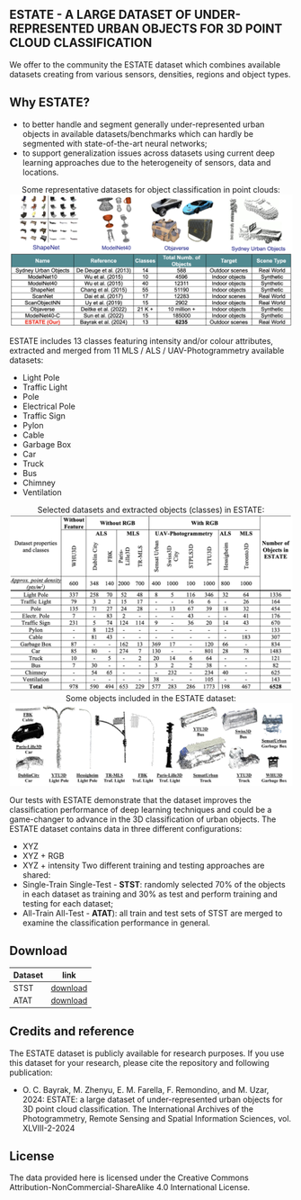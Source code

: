 ## ESTATE - A LARGE DATASET OF UNDER-REPRESENTED URBAN OBJECTS FOR 3D POINT CLOUD CLASSIFICATION

We offer to the community the ESTATE dataset which combines available datasets creating from various sensors, densities, regions and object types. 

## Why ESTATE?
- to better handle and segment generally under-represented urban objects in available datasets/benchmarks which can hardly be segmented with state-of-the-art neural networks;
- to support generalization issues across datasets using current deep learning approaches due to the heterogeneity of sensors, data and locations.

<center>Some representative datasets for object classification in point clouds:
<img src="https://github.com/3DOM-FBK/ESTATE/blob/master/sota.png">
</center>

ESTATE includes 13 classes featuring intensity and/or colour attributes, extracted and merged from 11 MLS / ALS / UAV-Photogrammetry available datasets:
- Light Pole
- Traffic Light
- Pole
- Electrical Pole
- Traffic Sign
- Pylon
- Cable
- Garbage Box
- Car
- Truck
- Bus
- Chimney
- Ventilation

<center>
Selected datasets and extracted objects (classes) in ESTATE:
<img src="https://raw.githubusercontent.com/3DOM-FBK/ESTATE/master/estate_classes.png">
</center>

<center>
Some objects included in the ESTATE dataset:
<img src="https://raw.githubusercontent.com/3DOM-FBK/ESTATE/master/estate.png">
</center>

Our tests with ESTATE demonstrate that the dataset improves the classification performance of deep learning techniques and could be a game-changer to advance in the 3D classification of urban objects.
The ESTATE dataset contains data in three different configurations: 
- XYZ 
- XYZ + RGB
- XYZ + intensity
Two different training and testing approaches are shared:
- Single-Train Single-Test - **STST**: randomly selected 70% of the objects in each dataset as training and 30% as test and perform training and testing for each dataset;
- All-Train All-Test - **ATAT**): all train and test sets of STST are merged to examine the classification performance in general.


## Download
|  Dataset | link |
|---|---|
|  STST | <a href="https://drive.google.com/drive/folders/12fJYh1dJ2Z0_XM9chfdBrpATVPL_z4XB?usp=drive_link">download</a>|
|  ATAT | <a href="https://drive.google.com/drive/folders/18w5ilOIlrd2NjDAEz68RYNIDxLBBqNEs?usp=drive_link">download</a>|


## Credits and reference
The ESTATE dataset is publicly available for research purposes. If you use this dataset for your research, please cite the repository and following publication: 
- O. C. Bayrak, M. Zhenyu, E. M. Farella, F. Remondino, and M. Uzar, 2024: ESTATE: a large dataset of under-represented urban objects for 3D point cloud classification. The International Archives of the Photogrammetry, Remote Sensing and Spatial Information Sciences, vol. XLVIII-2-2024


## License
The data provided here is licensed under the Creative Commons Attribution-NonCommercial-ShareAlike 4.0 International License.



